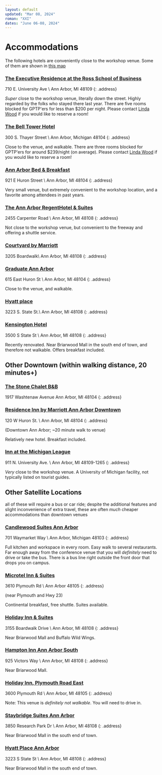 ```yaml
---
layout: default
updated: "Mar 08, 2024"
roman: "XXI"
dates: "June 06-08, 2024"
---
```


# Accommodations

The following hotels are conveniently close to the workshop venue. Some of them are shown in [this map](https://www.google.com/maps/d/u/0/viewer?mid=1tHcZafajq_R5saxe4Pmtu1RxeUjO-MPX&ll=42.27876251803364%2C-83.7425372108465&z=16)

### [The Executive Residence at the Ross School of Business](https://www.acc-elandconferencecenter.com/)

710 E. University Ave \\
Ann Arbor, MI 48109
{: .address}

_Super_ close to the workshop venue, literally down the street. Highly regarded by the folks who stayed there last year. 
There are five rooms blocked for GPTP'ers for less than $200 per night. Please contact [Linda Wood](mailto:linmwood@umich.edu) if you would like to reserve a room!

### [The Bell Tower Hotel](https://www.belltowerhotel.com)

300 S. Thayer Street \\
Ann Arbor, Michigan 48104
{: .address}

Close to the venue, and walkable.
There are three rooms blocked for GPTP'ers for around $239/night (on average). Please contact [Linda Wood](mailto:linmwood@umich.edu) if you would like to reserve a room!

### [Ann Arbor Bed & Breakfast](http://annarborbedandbreakfast.com)

921 E Huron Street \\
Ann Arbor, MI 48104
{: .address}

Very small venue, but extremely convenient to the workshop location, and a favorite among attendees in past years. 

### [The Ann Arbor RegentHotel & Suites](https://annarborregent.com)

2455 Carpenter Road \\
Ann Arbor, MI 48108
{: .address}

Not close to the workshop venue, but convenient to the freeway and offering a shuttle service. 

### [Courtyard by Marriott](https://www.marriott.com/en-us/hotels/arbch-courtyard-ann-arbor/overview/?scid=f2ae0541-1279-4f24-b197-a979c79310b0)

3205 Boardwalk\\
Ann Arbor, MI 48108
{: .address}

### [Graduate Ann Arbor](https://graduatehotels.com/ann-arbor)

615 East Huron St \\
Ann Arbor, MI 48104
{: .address}

Close to the venue, and walkable.

### [Hyatt place](https://www.hyatt.com/en-US/hotel/michigan/hyatt-place-ann-arbor/)

3223 S. State St.\\
Ann Arbor, MI 48108
{: .address}

### [Kensington Hotel](http://www.kcourtaa.com)

3500 S State St \\
Ann Arbor, MI 48108
{: .address}

Recently renovated. Near Briarwood Mall in the south end of town, and therefore not walkable. 
Offers breakfast included.


## Other Downtown (within walking distance, 20 minutes+)

### [The Stone Chalet B&B](https://www.stonechalet.com/) 

1917 Washtenaw Avenue
Ann Arbor, MI 48104
{: .address}

### [Residence Inn by Marriott Ann Arbor Downtown](http://www.marriott.com/hotels/travel/arbdt-residence-inn-ann-arbor-downtown)

120 W Huron St. \\
Ann Arbor, MI 48104
{: .address}

(Downtown Ann Arbor; ~20 minute walk to venue)

Relatively new hotel. Breakfast included.

### [Inn at the Michigan League](https://uunions.umich.edu/league/inn)

911 N. University Ave. \\
Ann Arbor, MI  48109-1265
{: .address}

*Very* close to the workshop venue. A University of Michigan facility, not typically listed on tourist guides.

## Other Satellite Locations

all of these will require a bus or car ride; despite the additional features and slight inconvenience of extra travel, these are often _much_ cheaper accommodations than downtown venues


### [Candlewood Suites Ann Arbor](http://www.ihg.com/candlewood/hotels/us/en/ann-arbor/dttaa/hoteldetail)

701 Waymarket Way \\
Ann Arbor, Michigan 48103
{: .address}

Full kitchen and workspace in every room. Easy walk to several restaurants. Far enough away from the conference venue that you will _definitely_ need to drive or take the bus. There is a bus line right outside the front door that drops you on campus.

### [Microtel Inn & Suites](http://microtelinn.com)

3610 Plymouth Rd \\
Ann Arbor 48105
{: .address}

(near Plymouth and Hwy 23)

Continental breakfast, free shuttle. Suites available.

### [Holiday Inn & Suites](http://www.ihg.com/holidayinn/hotels/us/en/ann-arbor/arbep/hoteldetail)

3155 Boardwalk Drive \\
Ann Arbor, MI 48108
{: .address}

Near Briarwood Mall and Buffalo Wild Wings.

### [Hampton Inn Ann Arbor South](http://www.annarborsouth.hamptoninn.com)

925 Victors Way \\
Ann Arbor, MI 48108
{: .address}

Near Briarwood Mall.

### [Holiday Inn, Plymouth Road East](http://www.hiannarbor.com)

3600 Plymouth Rd \\
Ann Arbor, MI 48105
{: .address}

Note: This venue is _definitely not walkable_. You will need to drive in.

### [Staybridge Suites Ann Arbor](https://www.ihg.com/staybridge/hotels/us/en/ann-arbor/arbsb/hoteldetail)

3850 Research Park Dr \\
Ann Arbor, MI 48108
{: .address}

Near Briarwood Mall in the south end of town.

### [Hyatt Place Ann Arbor](https://annarbor.place.hyatt.com/en/hotel/home.html)

3223 S State St \\
Ann Arbor, MI 48108
{: .address}

Near Briarwood Mall in the south end of town.
